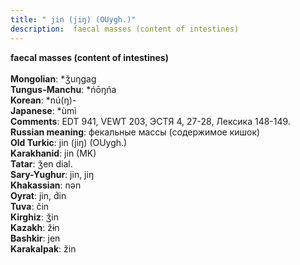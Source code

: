 ```yaml
---
title: " jin (jiŋ) (OUygh.)"
description:  faecal masses (content of intestines)
---
```

<strong> faecal masses (content of intestines)</strong><br><br>
<strong>Mongolian</strong>:  *ǯuŋgag<br>
<strong>Tungus-Manchu</strong>:  *ńōŋńa<br>
<strong>Korean</strong>:  *nú(ŋ)-<br>
<strong>Japanese</strong>:  *ùmì<br>
<strong>Comments</strong>:  EDT 941, VEWT 203, ЭСТЯ 4, 27-28, Лексика 148-149.<br>
<strong>Russian meaning</strong>:  фекальные массы (содержимое кишок)<br>
<strong>Old Turkic</strong>:  jin (jiŋ) (OUygh.)<br>
<strong>Karakhanid</strong>:  jin (MK)<br>
<strong>Tatar</strong>:  ǯen dial.<br>
<strong>Sary-Yughur</strong>:  jin, jiŋ<br>
<strong>Khakassian</strong>:  nǝn<br>
<strong>Oyrat</strong>:  jin, d́in<br>
<strong>Tuva</strong>:  čin<br>
<strong>Kirghiz</strong>:  ǯin<br>
<strong>Kazakh</strong>:  žɨn<br>
<strong>Bashkir</strong>:  jen<br>
<strong>Karakalpak</strong>:  žin<br>


